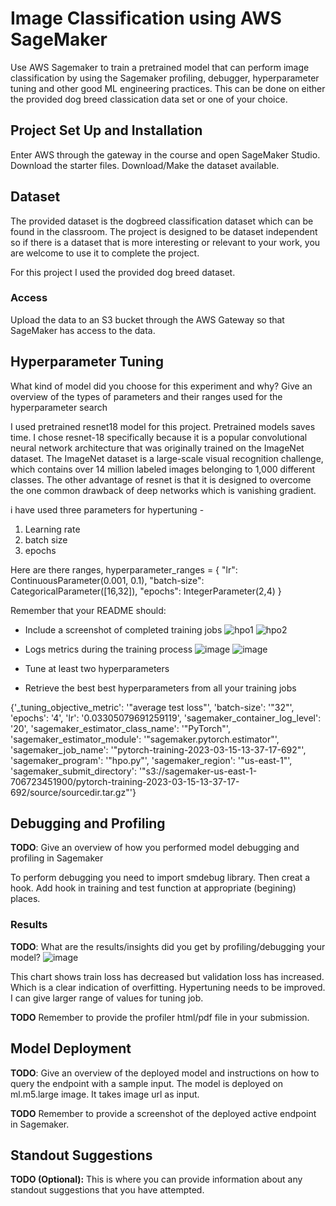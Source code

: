 # Image Classification using AWS SageMaker

Use AWS Sagemaker to train a pretrained model that can perform image classification by using the Sagemaker profiling, debugger, hyperparameter tuning and other good ML engineering practices. This can be done on either the provided dog breed classication data set or one of your choice.

## Project Set Up and Installation
Enter AWS through the gateway in the course and open SageMaker Studio. 
Download the starter files.
Download/Make the dataset available. 

## Dataset
The provided dataset is the dogbreed classification dataset which can be found in the classroom.
The project is designed to be dataset independent so if there is a dataset that is more interesting or relevant to your work, you are welcome to use it to complete the project.

For this project I used the provided dog breed dataset.
### Access
Upload the data to an S3 bucket through the AWS Gateway so that SageMaker has access to the data. 

## Hyperparameter Tuning
What kind of model did you choose for this experiment and why? Give an overview of the types of parameters and their ranges used for the hyperparameter search

I used pretrained resnet18 model for this project. Pretrained models saves time. I chose resnet-18 specifically because it is a popular convolutional neural network architecture that was originally trained on the ImageNet dataset. The ImageNet dataset is a large-scale visual recognition challenge, which contains over 14 million labeled images belonging to 1,000 different classes. 
The other advantage of resnet is that it is designed to overcome the one common drawback of deep networks which is vanishing gradient.

i have used three parameters for hypertuning -
1. Learning rate
2. batch size
3. epochs

Here are there ranges, hyperparameter_ranges = {
                                   "lr": ContinuousParameter(0.001, 0.1),
                                   "batch-size": CategoricalParameter([16,32]),
                                   "epochs": IntegerParameter(2,4)
                                   }

Remember that your README should:
- Include a screenshot of completed training jobs
![hpo1](https://user-images.githubusercontent.com/83595196/225536788-3b6d075e-afb3-48d1-9b6f-e426e06af68b.JPG)
![hpo2](https://user-images.githubusercontent.com/83595196/225536828-d21ba310-bc2c-4b1f-b338-8b2d2dae0fae.JPG)

- Logs metrics during the training process
![image](https://user-images.githubusercontent.com/83595196/225538095-daf3556a-1fa3-4834-8f70-b7b3ae1301fe.png)
![image](https://user-images.githubusercontent.com/83595196/225538413-1993f97a-022a-487d-b7bf-7cb4fa6f4eb0.png)

- Tune at least two hyperparameters
- Retrieve the best best hyperparameters from all your training jobs

{'_tuning_objective_metric': '"average test loss"',
 'batch-size': '"32"',
 'epochs': '4',
 'lr': '0.03305079691259119',
 'sagemaker_container_log_level': '20',
 'sagemaker_estimator_class_name': '"PyTorch"',
 'sagemaker_estimator_module': '"sagemaker.pytorch.estimator"',
 'sagemaker_job_name': '"pytorch-training-2023-03-15-13-37-17-692"',
 'sagemaker_program': '"hpo.py"',
 'sagemaker_region': '"us-east-1"',
 'sagemaker_submit_directory': '"s3://sagemaker-us-east-1-706723451900/pytorch-training-2023-03-15-13-37-17-692/source/sourcedir.tar.gz"'}
 
 
## Debugging and Profiling
**TODO**: Give an overview of how you performed model debugging and profiling in Sagemaker

To perform debugging you need to import smdebug library. Then creat a hook. Add hook in training and test function at appropriate (begining) places.

### Results
**TODO**: What are the results/insights did you get by profiling/debugging your model?
![image](https://user-images.githubusercontent.com/83595196/225605176-1ff32e5c-7494-4b93-a85a-0f28455ec839.png)

This chart shows train loss has decreased but validation loss has increased. Which is a clear indication of overfitting.
Hypertuning needs to be improved. I can give larger range of values for tuning job.

**TODO** Remember to provide the profiler html/pdf file in your submission.


## Model Deployment
**TODO**: Give an overview of the deployed model and instructions on how to query the endpoint with a sample input.
The model is deployed on ml.m5.large image. It takes image url as input.

**TODO** Remember to provide a screenshot of the deployed active endpoint in Sagemaker.




## Standout Suggestions
**TODO (Optional):** This is where you can provide information about any standout suggestions that you have attempted.

